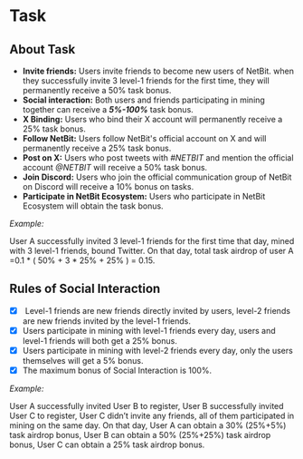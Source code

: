 # Task

## About Task

* **Invite friends:** Users invite friends to become new users of NetBit. when they successfully invite 3 level-1 friends for the first time, they will permanently receive a 50% task bonus.&#x20;
* **Social interaction:** Both users and friends participating in mining together can receive a _**5%-100%**_ task bonus.&#x20;
* **X Binding:** Users who bind their X account will permanently receive a 25% task bonus.&#x20;
* **Follow NetBit:** Users follow NetBit's official account on X and will permanently receive a 25% task bonus.
* **Post on X:** Users who post tweets with _#NETBIT_ and mention the official account _@NETBIT_ will receive a 50% task bonus.&#x20;
* **Join Discord:** Users who join the official communication group of NetBit on Discord will receive a 10% bonus on tasks.
* **Participate in NetBit Ecosystem:** Users who participate in NetBit Ecosystem will obtain the task bonus.&#x20;

_Example:_&#x20;

User A successfully invited 3 level-1 friends for the first time that day, mined with 3 level-1 friends, bound Twitter. On that day, total task airdrop of user A =0.1 \* ( 50% + 3 \* 25% + 25% ) = 0.15.

## Rules of Social Interaction&#x20;

* [x] &#x20;Level-1 friends are new friends directly invited by users, level-2 friends are new friends invited by the level-1 friends.
* [x] Users participate in mining with level-1 friends every day, users and  level-1 friends will both get a 25% bonus.&#x20;
* [x] Users participate in mining with level-2 friends every day, only the users themselves will get a 5% bonus.&#x20;
* [x] The maximum bonus of Social Interaction is 100%.

_Example:_&#x20;

User A successfully invited User B to register, User B successfully invited User C to register, User C didn’t invite any friends, all of them participated in mining on the same day. On that day, User A can obtain a 30% (25%+5%) task airdrop bonus, User B can obtain a 50% (25%+25%) task airdrop bonus, User C can obtain a 25% task airdrop bonus.

